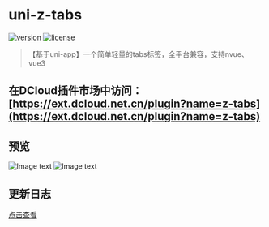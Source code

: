# uni-z-tabs
[![version](https://img.shields.io/badge/version-0.2.5-blue)](https://github.com/SmileZXLee/uni-z-tabs)
[![license](https://img.shields.io/github/license/SmileZXLee/uni-z-tabs)](https://en.wikipedia.org/wiki/MIT_License)

> 【基于uni-app】一个简单轻量的tabs标签，全平台兼容，支持nvue、vue3

## 在DCloud插件市场中访问：[https://ext.dcloud.net.cn/plugin?name=z-tabs](https://ext.dcloud.net.cn/plugin?name=z-tabs)
 
 ## 预览
![Image text](http://www.zxlee.cn/github/uni-z-tabs/p1.png?x-oss-process=image/resize,h_700,m_lfit)
![Image text](http://www.zxlee.cn/github/uni-z-tabs/p2.gif?x-oss-process=image/resize,h_700,m_lfit)

## 更新日志
[点击查看](https://ext.dcloud.net.cn/plugin?id=8308&update_log)
